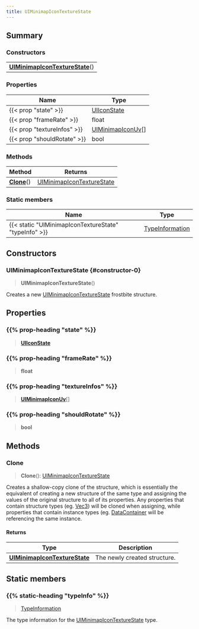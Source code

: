 ```yaml
---
title: UIMinimapIconTextureState
---
```



## Summary
### Constructors
| |
| ----------- |
| **[UIMinimapIconTextureState](#constructor-0)**() |

### Properties
| Name | Type |
| ---- | ---- |
| {{< prop "state" >}} | [UIIconState](/vext/ref/fb/uiiconstate) |
| {{< prop "frameRate" >}} | float |
| {{< prop "textureInfos" >}} | [UIMinimapIconUv](/vext/ref/fb/uiminimapiconuv)[] |
| {{< prop "shouldRotate" >}} | bool |

### Methods
| Method | Returns |
| ------ | ---- |
| **[Clone](#clone)**() | [UIMinimapIconTextureState](/vext/ref/fb/uiminimapicontexturestate) |

### Static members
| Name | Type |
| ---- | ---- |
| {{< static "UIMinimapIconTextureState" "typeInfo" >}} | [TypeInformation](/vext/ref/shared/class/typeinformation) |

## Constructors
### UIMinimapIconTextureState {#constructor-0}
> **UIMinimapIconTextureState**()

Creates a new [UIMinimapIconTextureState](/vext/ref/fb/uiminimapicontexturestate) frostbite structure.

## Properties
### {{% prop-heading "state" %}}
> **[UIIconState](/vext/ref/fb/uiiconstate)**

### {{% prop-heading "frameRate" %}}
> **float**

### {{% prop-heading "textureInfos" %}}
> **[UIMinimapIconUv](/vext/ref/fb/uiminimapiconuv)**[]

### {{% prop-heading "shouldRotate" %}}
> **bool**

## Methods
### Clone
> **Clone**(): [UIMinimapIconTextureState](/vext/ref/fb/uiminimapicontexturestate)

Creates a shallow-copy clone of the structure, which is essentially the equivalent of creating a new structure of the same type and assigning the values of the original structure to all of its properties. Any properties that contain structure types (eg. [Vec3](/vext/ref/shared/class/vec3)) will be cloned when assigning, while properties that contain instance types (eg. [DataContainer](/vext/ref/shared/class/datacontainer) will be referencing the same instance.

#### Returns
| Type | Description |
| ---- | ----------- |
| **[UIMinimapIconTextureState](/vext/ref/fb/uiminimapicontexturestate)** | The newly created structure. |

## Static members
### {{% static-heading "typeInfo" %}}
> [TypeInformation](/vext/ref/shared/class/typeinformation)

The type information for the [UIMinimapIconTextureState](/vext/ref/fb/uiminimapicontexturestate) type.

